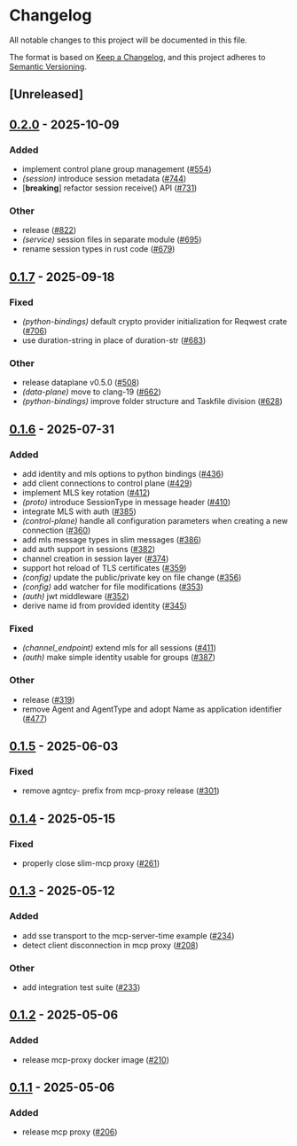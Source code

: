 # Changelog

All notable changes to this project will be documented in this file.

The format is based on [Keep a Changelog](https://keepachangelog.com/en/1.0.0/),
and this project adheres to [Semantic Versioning](https://semver.org/spec/v2.0.0.html).

## [Unreleased]

## [0.2.0](https://github.com/agntcy/slim/compare/slim-mcp-proxy-v0.1.7...slim-mcp-proxy-v0.2.0) - 2025-10-09

### Added

- implement control plane group management ([#554](https://github.com/agntcy/slim/pull/554))
- *(session)* introduce session metadata ([#744](https://github.com/agntcy/slim/pull/744))
- [**breaking**] refactor session receive() API ([#731](https://github.com/agntcy/slim/pull/731))

### Other

- release ([#822](https://github.com/agntcy/slim/pull/822))
- *(service)* session files in separate module ([#695](https://github.com/agntcy/slim/pull/695))
- rename session types in rust code ([#679](https://github.com/agntcy/slim/pull/679))

## [0.1.7](https://github.com/agntcy/slim/compare/slim-mcp-proxy-v0.1.6...slim-mcp-proxy-v0.1.7) - 2025-09-18

### Fixed

- *(python-bindings)* default crypto provider initialization for Reqwest crate ([#706](https://github.com/agntcy/slim/pull/706))
- use duration-string in place of duration-str ([#683](https://github.com/agntcy/slim/pull/683))

### Other

- release dataplane v0.5.0 ([#508](https://github.com/agntcy/slim/pull/508))
- *(data-plane)* move to clang-19 ([#662](https://github.com/agntcy/slim/pull/662))
- *(python-bindings)* improve folder structure and Taskfile division ([#628](https://github.com/agntcy/slim/pull/628))

## [0.1.6](https://github.com/agntcy/slim/compare/slim-mcp-proxy-v0.1.5...slim-mcp-proxy-v0.1.6) - 2025-07-31

### Added

- add identity and mls options to python bindings ([#436](https://github.com/agntcy/slim/pull/436))
- add client connections to control plane ([#429](https://github.com/agntcy/slim/pull/429))
- implement MLS key rotation ([#412](https://github.com/agntcy/slim/pull/412))
- *(proto)* introduce SessionType in message header ([#410](https://github.com/agntcy/slim/pull/410))
- integrate MLS with auth ([#385](https://github.com/agntcy/slim/pull/385))
- *(control-plane)* handle all configuration parameters when creating a new connection ([#360](https://github.com/agntcy/slim/pull/360))
- add mls message types in slim messages ([#386](https://github.com/agntcy/slim/pull/386))
- add auth support in sessions ([#382](https://github.com/agntcy/slim/pull/382))
- channel creation in session layer ([#374](https://github.com/agntcy/slim/pull/374))
- support hot reload of TLS certificates ([#359](https://github.com/agntcy/slim/pull/359))
- *(config)* update the public/private key on file change ([#356](https://github.com/agntcy/slim/pull/356))
- *(config)* add watcher for file modifications ([#353](https://github.com/agntcy/slim/pull/353))
- *(auth)* jwt middleware ([#352](https://github.com/agntcy/slim/pull/352))
- derive name id from provided identity ([#345](https://github.com/agntcy/slim/pull/345))

### Fixed

- *(channel_endpoint)* extend mls for all sessions ([#411](https://github.com/agntcy/slim/pull/411))
- *(auth)* make simple identity usable for groups ([#387](https://github.com/agntcy/slim/pull/387))

### Other

- release ([#319](https://github.com/agntcy/slim/pull/319))
- remove Agent and AgentType and adopt Name as application identifier ([#477](https://github.com/agntcy/slim/pull/477))

## [0.1.5](https://github.com/agntcy/agp/compare/slim-mcp-proxy-v0.1.4...slim-mcp-proxy-v0.1.5) - 2025-06-03

### Fixed

- remove agntcy- prefix from mcp-proxy release ([#301](https://github.com/agntcy/agp/pull/301))

## [0.1.4](https://github.com/agntcy/slim/compare/slim-mcp-proxy-v0.1.3...slim-mcp-proxy-v0.1.4) - 2025-05-15

### Fixed

- properly close slim-mcp proxy ([#261](https://github.com/agntcy/slim/pull/261))

## [0.1.3](https://github.com/agntcy/slim/compare/slim-mcp-proxy-v0.1.2...slim-mcp-proxy-v0.1.3) - 2025-05-12

### Added

- add sse transport to the mcp-server-time example ([#234](https://github.com/agntcy/slim/pull/234))
- detect client disconnection in mcp proxy ([#208](https://github.com/agntcy/slim/pull/208))

### Other

- add integration test suite ([#233](https://github.com/agntcy/slim/pull/233))

## [0.1.2](https://github.com/agntcy/slim/compare/slim-mcp-proxy-v0.1.1...slim-mcp-proxy-v0.1.2) - 2025-05-06

### Added

- release mcp-proxy docker image ([#210](https://github.com/agntcy/slim/pull/210))

## [0.1.1](https://github.com/agntcy/slim/compare/slim-mcp-proxy-v0.1.0...slim-mcp-proxy-v0.1.1) - 2025-05-06

### Added

- release mcp proxy ([#206](https://github.com/agntcy/slim/pull/206))
